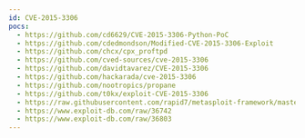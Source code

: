 ```yaml
---
id: CVE-2015-3306
pocs:
  - https://github.com/cd6629/CVE-2015-3306-Python-PoC
  - https://github.com/cdedmondson/Modified-CVE-2015-3306-Exploit
  - https://github.com/chcx/cpx_proftpd
  - https://github.com/cved-sources/cve-2015-3306
  - https://github.com/davidtavarez/CVE-2015-3306
  - https://github.com/hackarada/cve-2015-3306
  - https://github.com/nootropics/propane
  - https://github.com/t0kx/exploit-CVE-2015-3306
  - https://raw.githubusercontent.com/rapid7/metasploit-framework/master/modules/exploits/unix/ftp/proftpd_modcopy_exec.rb
  - https://www.exploit-db.com/raw/36742
  - https://www.exploit-db.com/raw/36803
---
```

